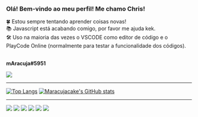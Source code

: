 ### Olá! Bem-vindo ao meu perfil! Me chamo Chris!
🍀 Estou sempre tentando aprender coisas novas! <br>
📚 Javascript está acabando comigo, por favor me ajuda kek. <br>
🛠️ Uso na maioria das vezes o VSCODE como editor de código e o PlayCode Online (normalmente para testar a funcionalidade dos códigos).<br>
<br>
<p><strong>mAracuja#5951</strong></p>
<img src="https://img.shields.io/badge/Discord-7289DA?style=for-the-badge&logo=discord&logoColor=white">
<hr></hr>

[![Top Langs](https://github-readme-stats.vercel.app/api/top-langs/?username=Maracujacake&show_icons=true&theme=dark&langs_count=8)](https://github.com/Maracujacake/github-readme-stats)
[![Maracujacake's GitHub stats](https://github-readme-stats.vercel.app/api?username=Maracujacake&show_icons=true&theme=dark
)](https://github.com/Maracujacake/github-readme-stats)

<hr></hr>


<img src="https://img.shields.io/badge/HTML5-E34F26?style=for-the-badge&logo=html5&logoColor=white"/>   <img src="https://img.shields.io/badge/CSS3-1572B6?style=for-the-badge&logo=css3&logoColor=white"/>   <img src="https://img.shields.io/badge/JavaScript-F7DF1E?style=for-the-badge&logo=javascript&logoColor=black"/>   <img src="https://img.shields.io/badge/Bootstrap-563D7C?style=for-the-badge&logo=bootstrap&logoColor=white"/> <img src="https://img.shields.io/badge/-materialize--css-ff69b4?style=for-the-badge&logo=materialize--css&logoColor=white"/> <img src="https://img.shields.io/badge/Sass-CC6699?style=for-the-badge&logo=sass&logoColor=white" />
